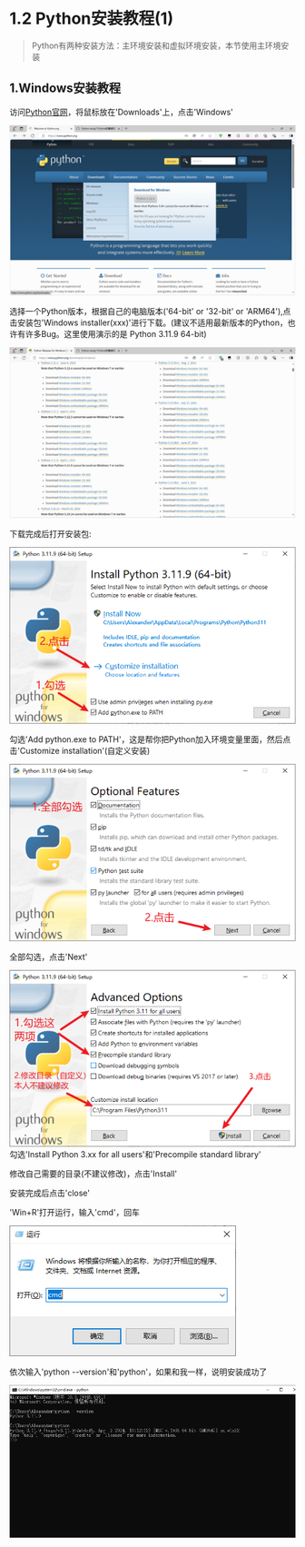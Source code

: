 # 1.2 Python安装教程(1)

> Python有两种安装方法：主环境安装和虚拟环境安装，本节使用主环境安装

## 1.Windows安装教程

访问[Python官网](https://www.python.org/)，将鼠标放在'Downloads'上，点击'Windows'

![1](.\pic\1.png)

选择一个Python版本，根据自己的电脑版本('64-bit' or '32-bit' or 'ARM64'),点击安装包'Windows installer(xxx)'进行下载。(建议不适用最新版本的Python，也许有许多Bug。这里使用演示的是 Python 3.11.9 64-bit)

![2](.\pic\2.png)

下载完成后打开安装包:

![3](.\pic\3.png)

勾选'Add python.exe to PATH'，这是帮你把Python加入环境变量里面，然后点击'Customize installation'(自定义安装)

![4](.\pic\4.png)

全部勾选，点击'Next'

![5](.\pic\5.png)
勾选'Install Python 3.xx for all users'和'Precompile standard library'

修改自己需要的目录(不建议修改)，点击'Install'

安装完成后点击'close'

'Win+R'打开运行，输入'cmd'，回车

![6](.\pic\6.png)

依次输入'python --version'和'python'，如果和我一样，说明安装成功了

![7](.\pic\7.png)
